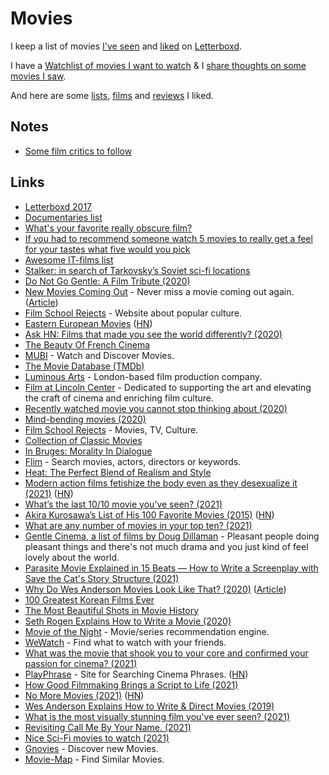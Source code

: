 # Movies

I keep a list of movies [I've seen](https://letterboxd.com/nikitavoloboev/films/by/date/) and [liked](https://letterboxd.com/nikitavoloboev/films/by/your-rating/) on [Letterboxd](https://letterboxd.com/nikitavoloboev/).

I have a [Watchlist of movies I want to watch](https://letterboxd.com/nikitavoloboev/watchlist/) & I [share thoughts on some movies I saw](https://letterboxd.com/nikitavoloboev/films/reviews/by/added/).

And here are some [lists](https://letterboxd.com/nikitavoloboev/likes/lists/), [films](https://letterboxd.com/nikitavoloboev/likes/films/) and [reviews](https://letterboxd.com/nikitavoloboev/likes/reviews/) I liked.

## Notes

- [Some film critics to follow](https://www.reddit.com/r/flicks/comments/7lgwp1/having_a_hard_time_finding_quality_critics_on/)

## Links

- [Letterboxd 2017](https://letterboxd.com/2017/#most-popular-overall)
- [Documentaries list](https://letterboxd.com/vitorgalvao/list/documentary/)
- [What's your favorite really obscure film?](https://www.reddit.com/r/TrueFilm/comments/5prwzt/whats_your_favorite_really_obscure_film/)
- [If you had to recommend someone watch 5 movies to really get a feel for your tastes what five would you pick](https://twitter.com/fozfens/status/1035291388685049856)
- [Awesome IT-films list](https://github.com/greybax/awesome-IT-films)
- [Stalker: in search of Tarkovsky’s Soviet sci-fi locations](https://www.bfi.org.uk/news-opinion/news-bfi/features/andrei-tarkovsky-stalker-locations)
- [Do Not Go Gentle: A Film Tribute (2020)](https://vimeo.com/415346116)
- [New Movies Coming Out](https://newmoviescomingout.us/) - Never miss a movie coming out again. ([Article](https://medium.com/makesideproject/new-movies-coming-out-79ee9595d59f))
- [Film School Rejects](https://filmschoolrejects.com/) - Website about popular culture.
- [Eastern European Movies](https://easterneuropeanmovies.com/) ([HN](https://news.ycombinator.com/item?id=23624551))
- [Ask HN: Films that made you see the world differently? (2020)](https://news.ycombinator.com/item?id=24088582)
- [The Beauty Of French Cinema](https://www.youtube.com/watch?v=PZgamsxGtiM)
- [MUBI](https://mubi.com/) - Watch and Discover Movies.
- [The Movie Database (TMDb)](https://www.themoviedb.org/)
- [Luminous Arts](https://luminousarts.co.uk/) - London-based film production company.
- [Film at Lincoln Center](https://www.filmlinc.org/) - Dedicated to supporting the art and elevating the craft of cinema and enriching film culture.
- [Recently watched movie you cannot stop thinking about (2020)](https://twitter.com/letterboxd/status/1334708381261565953)
- [Mind-bending movies (2020)](https://www.reddit.com/r/MovieSuggestions/comments/kkdrj4/mindbending_movies_similar_to/)
- [Film School Rejects](https://filmschoolrejects.com/) - Movies, TV, Culture.
- [Collection of Classic Movies](https://www.the-classic-movies.com/)
- [In Bruges: Morality In Dialogue](https://www.youtube.com/watch?v=r_9mLu1kMA8)
- [Flim](https://beta.flim.ai/) - Search movies, actors, directors or keywords.
- [Heat: The Perfect Blend of Realism and Style](https://www.youtube.com/watch?v=VMLej6hFN30)
- [Modern action films fetishize the body even as they desexualize it (2021)](https://bloodknife.com/everyone-beautiful-no-one-horny/) ([HN](https://news.ycombinator.com/item?id=26381377))
- [What’s the last 10/10 movie you’ve seen? (2021)](https://twitter.com/patrick_oshag/status/1372709320832512006)
- [Akira Kurosawa’s List of His 100 Favorite Movies (2015)](https://www.openculture.com/2015/01/akira-kurosawas-list-of-his-100-favorite-movies.html) ([HN](https://news.ycombinator.com/item?id=26551604))
- [What are any number of movies in your top ten? (2021)](https://www.reddit.com/r/MovieSuggestions/comments/me6one/what_are_any_number_of_movies_in_your_top_ten/)
- [Gentle Cinema, a list of films by Doug Dillaman](https://letterboxd.com/dillamonster/list/gentle-cinema/) - Pleasant people doing pleasant things and there's not much drama and you just kind of feel lovely about the world.
- [Parasite Movie Explained in 15 Beats — How to Write a Screenplay with Save the Cat's Story Structure (2021)](https://www.youtube.com/watch?v=2kil95fwMVo)
- [Why Do Wes Anderson Movies Look Like That? (2020)](https://www.youtube.com/watch?v=ba3c9KEuQ4A) ([Article](https://kottke.org/21/04/why-do-wes-anderson-movies-look-like-that))
- [100 Greatest Korean Films Ever](https://www.koreanscreen.com/100-greatest-korean-films-100-51)
- [The Most Beautiful Shots in Movie History](https://www.youtube.com/watch?v=AA3bJ74uIPI)
- [Seth Rogen Explains How to Write a Movie (2020)](https://www.youtube.com/watch?v=Ej7rfjORot4)
- [Movie of the Night](https://www.movieofthenight.com/) - Movie/series recommendation engine.
- [WeWatch](https://wewatchapp.xyz/) - Find what to watch with your friends.
- [What was the movie that shook you to your core and confirmed your passion for cinema? (2021)](https://www.reddit.com/r/MovieSuggestions/comments/ne71uk/what_was_the_movie_that_shook_you_to_your_core/)
- [PlayPhrase](https://www.playphrase.me/) - Site for Searching Cinema Phrases. ([HN](https://news.ycombinator.com/item?id=27434159))
- [How Good Filmmaking Brings a Script to Life (2021)](https://www.youtube.com/watch?v=Y5S4PyBR364)
- [No More Movies (2021)](https://jayriverlong.github.io/2021/07/05/movies.html) ([HN](https://news.ycombinator.com/item?id=27743738))
- [Wes Anderson Explains How to Write & Direct Movies (2019)](https://www.youtube.com/watch?v=Sdt0oam6O1o)
- [What is the most visually stunning film you've ever seen? (2021)](https://www.reddit.com/r/MovieSuggestions/comments/pc0lk5/what_is_the_most_visually_stunning_film_youve/)
- [Revisiting Call Me By Your Name. (2021)](https://www.youtube.com/watch?v=05nYXXeiNpo)
- [Nice Sci-Fi movies to watch (2021)](https://merveilles.town/web/statuses/106846428910790532)
- [Gnovies](https://www.gnovies.com/) - Discover new Movies.
- [Movie-Map](https://www.movie-map.com/) - Find Similar Movies.
